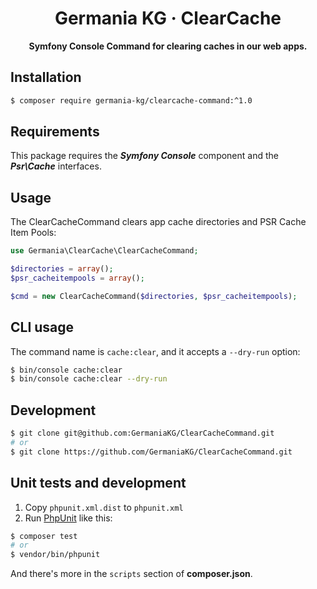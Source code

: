 <h1 align="center">Germania KG · ClearCache</h1>

<p align="center"><b>Symfony Console Command for clearing caches in our web apps.</b></p>

## Installation

```bash
$ composer require germania-kg/clearcache-command:^1.0
```

## Requirements

This package requires  the ***Symfony Console*** component and the ***Psr\Cache*** interfaces.

## Usage

The ClearCacheCommand clears app cache directories and PSR Cache Item Pools:

```php
use Germania\ClearCache\ClearCacheCommand;

$directories = array();
$psr_cacheitempools = array();

$cmd = new ClearCacheCommand($directories, $psr_cacheitempools);
```

## CLI usage

The command name is `cache:clear`, and it accepts a `--dry-run` option:

```bash
$ bin/console cache:clear
$ bin/console cache:clear --dry-run
```



## Development

```bash
$ git clone git@github.com:GermaniaKG/ClearCacheCommand.git
# or
$ git clone https://github.com/GermaniaKG/ClearCacheCommand.git
```

## Unit tests and development

1. Copy `phpunit.xml.dist` to `phpunit.xml` 
2. Run [PhpUnit](https://phpunit.de/) like this:

```bash
$ composer test
# or
$ vendor/bin/phpunit
```

And there's more in the `scripts` section of **composer.json**.

